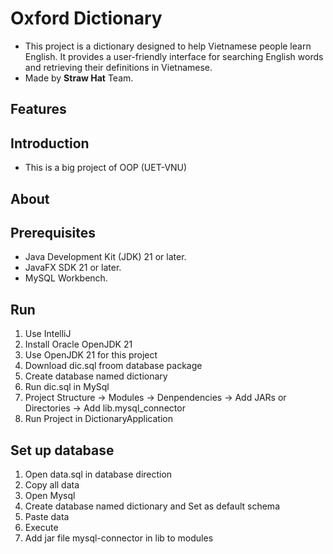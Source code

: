# Oxford Dictionary
- This project is a dictionary designed to help Vietnamese people learn English. It provides a user-friendly interface for searching English words and retrieving their definitions in Vietnamese.
- Made by __Straw Hat__ Team.

## Features

## Introduction
- This is a big project of OOP (UET-VNU) 

## About

## Prerequisites
- Java Development Kit (JDK) 21 or later.
- JavaFX SDK 21 or later.
- MySQL Workbench.

## Run
1. Use IntelliJ
2. Install Oracle OpenJDK 21
3. Use OpenJDK 21 for this project
4. Download dic.sql froom database package 
5. Create database named dictionary
6. Run dic.sql in MySql
7. Project Structure -> Modules -> Denpendencies -> Add JARs or Directories -> Add lib.mysql_connector
8. Run Project in DictionaryApplication

## Set up database
1. Open data.sql in database direction
2. Copy all data 
3. Open Mysql 
4. Create database named dictionary and Set as default schema
5. Paste data 
6. Execute
7. Add jar file mysql-connector in lib to modules